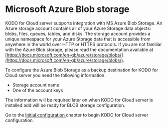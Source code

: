 # Microsoft Azure Blob storage

KODO for Cloud server supports integration with MS Azure Blob Storage. An Azure storage account contains all of your Azure Storage data objects: blobs, files, queues, tables, and disks. The storage account provides a unique namespace for your Azure Storage data that is accessible from anywhere in the world over HTTP or HTTPS protocols. If you are not familiar with the Azure Blob storage, please read the documentation available at [https://docs.microsoft.com/en-gb/azure/storage/blobs/](https://docs.microsoft.com/en-gb/azure/storage/blobs/).

To configure the Azure Blob Storage as a backup destination for KODO for Cloud server you need the following information:

* Storage account name  
* One of the account keys

The information will be required later on when  KODO for Cloud server is installed add will be ready for BLOB storage configuration.

Go to the [Initial configuration ]()chapter to begin KODO for Cloud server configuration.

